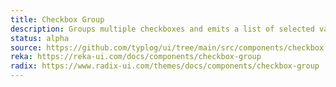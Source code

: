 ```yaml
---
title: Checkbox Group
description: Groups multiple checkboxes and emits a list of selected values.
status: alpha
source: https://github.com/typlog/ui/tree/main/src/components/checkbox
reka: https://reka-ui.com/docs/components/checkbox-group
radix: https://www.radix-ui.com/themes/docs/components/checkbox-group
---
```


<Example name="checkbox-group/Overview.vue" />

